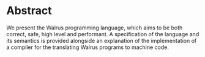 # Abstract

We present the Walrus programming language, which aims to be both correct, safe,
high level and performant. A specification of the language and its semantics is
provided alongside an explanation of the implementation of a compiler for the
translating Walrus programs to machine code.